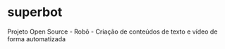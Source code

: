 # superbot
Projeto Open Source - Robô -  Criação de conteúdos de texto e vídeo de forma automatizada 
